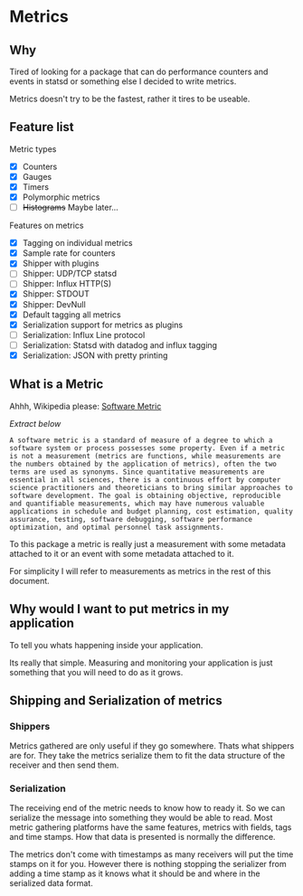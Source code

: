 # Metrics

## Why

Tired of looking for a package that can do performance counters and events in statsd or something else I decided to write metrics.

Metrics doesn't try to be the fastest, rather it tires to be useable.

## Feature list

Metric types

- [x] Counters
- [x] Gauges
- [x] Timers
- [x] Polymorphic metrics
- [ ] ~~Histograms~~ Maybe later...

Features on metrics

- [x] Tagging on individual metrics
- [x] Sample rate for counters
- [x] Shipper with plugins
- [ ] Shipper: UDP/TCP statsd
- [ ] Shipper: Influx HTTP(S)
- [x] Shipper: STDOUT
- [x] Shipper: DevNull
- [x] Default tagging all metrics
- [x] Serialization support for metrics as plugins
- [ ] Serialization: Influx Line protocol
- [ ] Serialization: Statsd with datadog and influx tagging
- [x] Serialization: JSON with pretty printing

## What is a Metric

Ahhh, Wikipedia please: [Software Metric](https://en.wikipedia.org/wiki/Software_metric)

*Extract below*

```text
A software metric is a standard of measure of a degree to which a software system or process possesses some property. Even if a metric is not a measurement (metrics are functions, while measurements are the numbers obtained by the application of metrics), often the two terms are used as synonyms. Since quantitative measurements are essential in all sciences, there is a continuous effort by computer science practitioners and theoreticians to bring similar approaches to software development. The goal is obtaining objective, reproducible and quantifiable measurements, which may have numerous valuable applications in schedule and budget planning, cost estimation, quality assurance, testing, software debugging, software performance optimization, and optimal personnel task assignments.
```

To this package a metric is really just a measurement with some metadata attached to it or an event with some metadata attached to it.

For simplicity I will refer to measurements as metrics in the rest of this document.

## Why would I want to put metrics in my application

To tell you whats happening inside your application.

Its really that simple. Measuring and monitoring your application is just something that you will need to do as it grows.

## Shipping and Serialization of metrics

### Shippers

Metrics gathered are only useful if they go somewhere. Thats what shippers are for. They take the metrics serialize them to fit the data structure of the receiver and then send them.

### Serialization

The receiving end of the metric needs to know how to ready it. So we can serialize the message into something they would be able to read. Most metric gathering platforms have the same features, metrics with fields, tags and time stamps. How that data is presented is normally the difference.

The metrics don't come with timestamps as many receivers will put the time stamps on it for you. However there is nothing stopping the serializer from adding a time stamp as it knows what it should be and where in the serialized data format.